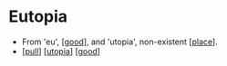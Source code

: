 # Eutopia

- From 'eu', [[good]], and 'utopia', non-existent [[place]].
- [[pull]] [[utopia]] [[good]]


[//begin]: # "Autogenerated link references for markdown compatibility"
[good]: good "Good"
[place]: place "Place"
[pull]: pull "Pull"
[utopia]: utopia "Utopia"
[//end]: # "Autogenerated link references"
